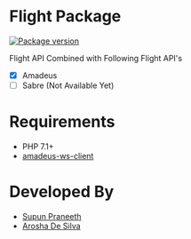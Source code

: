 # Flight Package

[![Package version](https://img.shields.io/packagist/vpre/symfony/symfony.svg)](https://packagist.org/packages/appletechlabs/flight)

Flight API Combined with Following Flight API's
- [x] Amadeus
- [ ] Sabre (Not Available Yet)

# Requirements

- PHP 7.1+
- [amadeus-ws-client](https://github.com/amabnl/amadeus-ws-client)

# Developed By
- [Supun Praneeth](https://github.com/spmsupun)
- [Arosha De Silva](https://github.com/arosha445)


